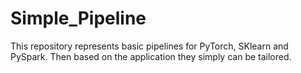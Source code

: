 # Simple_Pipeline
This repository represents basic pipelines for PyTorch, SKlearn and PySpark. Then based on the application they simply can be tailored.  
